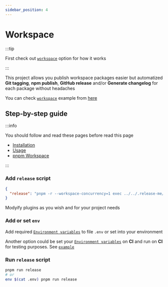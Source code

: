 ```yaml
---
sidebar_position: 4
---
```


# Workspace

:::tip

First check out [`workspace`](../USAGE.md#workspace) option for how it works

:::

This project allows you publish workspace packages easier but automatized **Git tagging**, **npm publish**, **GitHub release** and/or **Generate changelog** for each package without headaches

You can check [`workspace`](../USAGE.md#workspace) example from [here](https://github.com/dalisoft/airlight/releases)

## Step-by-step guide

:::info

You should follow and read these pages before read this page

- [Installation](../INSTALLATION.md)
- [Usage](../USAGE.md)
- [pnpm Workspace](https://pnpm.io/pnpm-workspace_yaml)

:::

### Add `release` script

```json title="package.json"
{
  "release": "pnpm -r --workspace-concurrency=1 exec ../../.release-me/release.sh -w --use-version --plugins=npm,npm-post,git,github-release --preset=workspace"
}
```

Modyify plugins as you wish and for your project needs

### Add or set `env`

Add required [`Environment variables`](../CONFIGURATION.md#environment-variables) to file `.env` or set into your environment

Another option could be set your [`Environment variables`](../CONFIGURATION.md#environment-variables) on **CI** and run on **CI** for testing purposes. See [`example`](../CONFIGURATION.md#gh-actions-configurations)

### Run `release` script

```bash title="Bash (Terminal)"
pnpm run release
# or
env $(cat .env) pnpm run release
```
